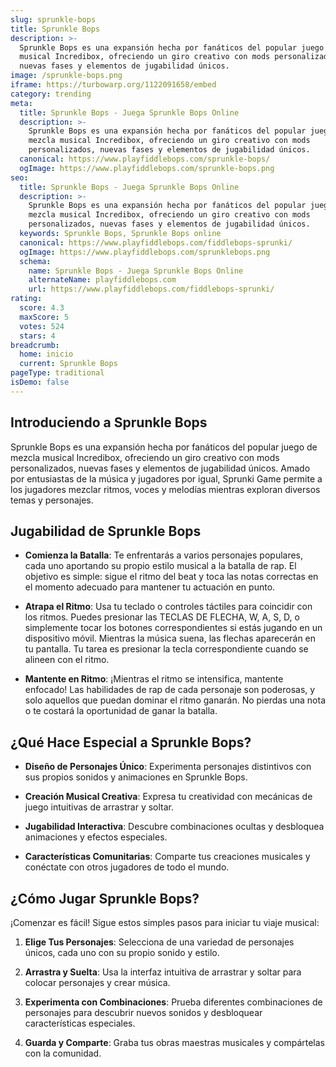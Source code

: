 ```yaml
---
slug: sprunkle-bops
title: Sprunkle Bops
description: >-
  Sprunkle Bops es una expansión hecha por fanáticos del popular juego de mezcla
  musical Incredibox, ofreciendo un giro creativo con mods personalizados,
  nuevas fases y elementos de jugabilidad únicos.
image: /sprunkle-bops.png
iframe: https://turbowarp.org/1122091658/embed
category: trending
meta:
  title: Sprunkle Bops - Juega Sprunkle Bops Online
  description: >-
    Sprunkle Bops es una expansión hecha por fanáticos del popular juego de
    mezcla musical Incredibox, ofreciendo un giro creativo con mods
    personalizados, nuevas fases y elementos de jugabilidad únicos.
  canonical: https://www.playfiddlebops.com/sprunkle-bops/
  ogImage: https://www.playfiddlebops.com/sprunkle-bops.png
seo:
  title: Sprunkle Bops - Juega Sprunkle Bops Online
  description: >-
    Sprunkle Bops es una expansión hecha por fanáticos del popular juego de
    mezcla musical Incredibox, ofreciendo un giro creativo con mods
    personalizados, nuevas fases y elementos de jugabilidad únicos.
  keywords: Sprunkle Bops, Sprunkle Bops online
  canonical: https://www.playfiddlebops.com/fiddlebops-sprunki/
  ogImage: https://www.playfiddlebops.com/sprunklebops.png
  schema:
    name: Sprunkle Bops - Juega Sprunkle Bops Online
    alternateName: playfiddlebops.com
    url: https://www.playfiddlebops.com/fiddlebops-sprunki/
rating:
  score: 4.3
  maxScore: 5
  votes: 524
  stars: 4
breadcrumb:
  home: inicio
  current: Sprunkle Bops
pageType: traditional
isDemo: false
---
```


## Introduciendo a Sprunkle Bops

Sprunkle Bops es una expansión hecha por fanáticos del popular juego de mezcla musical Incredibox, ofreciendo un giro creativo con mods personalizados, nuevas fases y elementos de jugabilidad únicos. Amado por entusiastas de la música y jugadores por igual, Sprunki Game permite a los jugadores mezclar ritmos, voces y melodías mientras exploran diversos temas y personajes.

## Jugabilidad de Sprunkle Bops

- **Comienza la Batalla**: Te enfrentarás a varios personajes populares, cada uno aportando su propio estilo musical a la batalla de rap. El objetivo es simple: sigue el ritmo del beat y toca las notas correctas en el momento adecuado para mantener tu actuación en punto.

- **Atrapa el Ritmo**: Usa tu teclado o controles táctiles para coincidir con los ritmos. Puedes presionar las TECLAS DE FLECHA, W, A, S, D, o simplemente tocar los botones correspondientes si estás jugando en un dispositivo móvil. Mientras la música suena, las flechas aparecerán en tu pantalla. Tu tarea es presionar la tecla correspondiente cuando se alineen con el ritmo.

- **Mantente en Ritmo**: ¡Mientras el ritmo se intensifica, mantente enfocado! Las habilidades de rap de cada personaje son poderosas, y solo aquellos que puedan dominar el ritmo ganarán. No pierdas una nota o te costará la oportunidad de ganar la batalla.

## ¿Qué Hace Especial a Sprunkle Bops?

- **Diseño de Personajes Único**: Experimenta personajes distintivos con sus propios sonidos y animaciones en Sprunkle Bops.

- **Creación Musical Creativa**: Expresa tu creatividad con mecánicas de juego intuitivas de arrastrar y soltar.

- **Jugabilidad Interactiva**: Descubre combinaciones ocultas y desbloquea animaciones y efectos especiales.

- **Características Comunitarias**: Comparte tus creaciones musicales y conéctate con otros jugadores de todo el mundo.

## ¿Cómo Jugar Sprunkle Bops?

¡Comenzar es fácil! Sigue estos simples pasos para iniciar tu viaje musical:

1. **Elige Tus Personajes**: Selecciona de una variedad de personajes únicos, cada uno con su propio sonido y estilo.

1. **Arrastra y Suelta**: Usa la interfaz intuitiva de arrastrar y soltar para colocar personajes y crear música.

1. **Experimenta con Combinaciones**: Prueba diferentes combinaciones de personajes para descubrir nuevos sonidos y desbloquear características especiales.

1. **Guarda y Comparte**: Graba tus obras maestras musicales y compártelas con la comunidad.